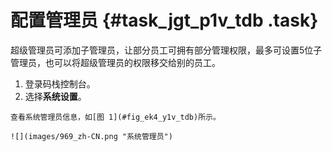 # 配置管理员 {#task_jgt_p1v_tdb .task}

超级管理员可添加子管理员，让部分员工可拥有部分管理权限，最多可设置5位子管理员，也可以将超级管理员的权限移交给别的员工。

1.   登录码栈控制台。 
2.   选择**系统设置**。 

    查看系统管理员信息，如[图 1](#fig_ek4_y1v_tdb)所示。

    ![](images/969_zh-CN.png "系统管理员")


